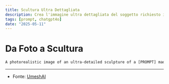 ```yaml
---
title: Scultura Ultra Dettagliata
description: Crea l'immagine ultra dettagliata del soggetto richiesto in forma scultorea.
tags: [prompt, chatgpt4o]
date: "2025-05-11"
---
```


# Da Foto a Scultura

```txt
A photorealistic image of an ultra-detailed sculpture of a [PROMPT] made of shining white creamy marble. The sculpture should display smooth and reflective marble surface, emphasizing its luster and artistic craftsmanship. The design is elegant, highlighting the beauty and depth of marble. The lighting in the image should enhance the sculpture's contours and textures, creating a visually stunning and mesmerizing effect.
```

---

- Fonte: [UmeshAI](https://x.com/umesh_ai)